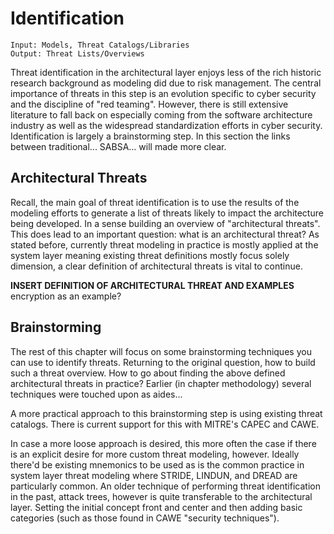 # Identification

```
Input: Models, Threat Catalogs/Libraries
Output: Threat Lists/Overviews
```
Threat identification in the architectural layer enjoys less of the rich historic research background as modeling did due to risk management.
The central importance of threats in this step is an evolution specific to cyber security and the discipline of "red teaming".
However, there is still extensive literature to fall back on especially coming from the software architecture industry as well as the widespread standardization efforts in cyber security.
Identification is largely a brainstorming step.
In this section the links between traditional... SABSA... will made more clear.


## Architectural Threats
Recall, the main goal of threat identification is to use the results of the modeling efforts to generate a list of threats likely to impact the architecture being developed.
In a sense building an overview of "architectural threats".
This does lead to an important question: what is an architectural threat?
As stated before, currently threat modeling in practice is mostly applied at the system layer meaning existing threat definitions mostly focus solely dimension, a clear definition of architectural threats is vital to continue.

**INSERT DEFINITION OF ARCHITECTURAL THREAT AND EXAMPLES**
encryption as an example?

## Brainstorming
The rest of this chapter will focus on some brainstorming techniques you can use to identify threats.
Returning to the original question, how to build such a threat overview.
How to go about finding the above defined architectural threats in practice?
Earlier (in chapter methodology) several techniques were touched upon as aides...

A more practical approach to this brainstorming step is using existing threat catalogs.
There is current support for this with MITRE's CAPEC and CAWE.

In case a more loose approach is desired, this more often the case if there is an explicit desire for more custom threat modeling, however.
Ideally there'd be existing mnemonics to be used as is the common practice in system layer threat modeling where STRIDE, LINDUN, and DREAD are particularly common.
An older technique of performing threat identification in the past, attack trees, however is quite transferable to the architectural layer.
Setting the initial concept front and center and then adding basic categories (such as those found in CAWE "security techniques").
